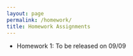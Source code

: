 ```yaml
---
layout: page
permalink: /homework/
title: Homework Assignments
---
```


- Homework 1: To be released on 09/09
